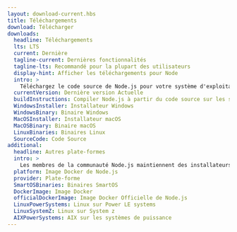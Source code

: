 ```yaml
---
layout: download-current.hbs
title: Téléchargements
download: Télécharger
downloads:
  headline: Téléchargements
  lts: LTS
  current: Dernière
  tagline-current: Dernières fonctionnalités
  tagline-lts: Recommandé pour la plupart des utilisateurs
  display-hint: Afficher les téléchargements pour Node
  intro: >
    Téléchargez le code source de Node.js pour votre système d'exploitation et commencez à développer dès aujourd'hui.
  currentVersion: Dernière version Actuelle
  buildInstructions: Compiler Node.js à partir du code source sur les systèmes d'exploitation maintenus
  WindowsInstaller: Installateur Windows
  WindowsBinary: Binaire Windows
  MacOSInstaller: Installateur macOS
  MacOSBinary: Binaire macOS
  LinuxBinaries: Binaires Linux
  SourceCode: Code Source
additional:
  headline: Autres plate-formes
  intro: >
    Les membres de la communauté Node.js maintiennent des installateurs de Node.js pour d'autres plate-formes. Veuillez noter que ces téléchargements ne sont pas maintenus par l'équipe principale de Node.js et n'offrent pas forcément le même niveau de support que les téléchargements officiels.
  platform: Image Docker de Node.js
  provider: Plate-forme
  SmartOSBinaries: Binaires SmartOS
  DockerImage: Image Docker
  officialDockerImage: Image Docker Officielle de Node.js
  LinuxPowerSystems: Linux sur Power LE systems
  LinuxSystemZ: Linux sur System z
  AIXPowerSystems: AIX sur les systèmes de puissance
---
```


